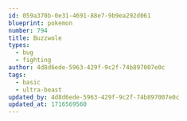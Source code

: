```yaml
---
id: 059a370b-0e31-4691-88e7-9b9ea292d061
blueprint: pokemon
number: 794
title: Buzzwole
types:
  - bug
  - fighting
author: 4d8d6ede-5963-429f-9c2f-74b897007e0c
tags:
  - basic
  - ultra-beast
updated_by: 4d8d6ede-5963-429f-9c2f-74b897007e0c
updated_at: 1716569560
---
```

